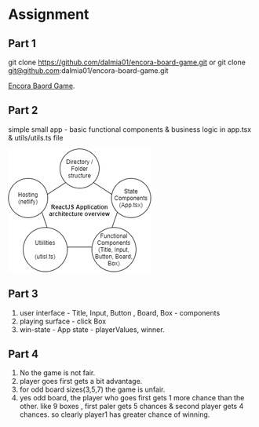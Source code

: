 # Assignment

## Part 1

git clone https://github.com/dalmia01/encora-board-game.git
or
git clone git@github.com:dalmia01/encora-board-game.git

[Encora Baord Game](https://encora-board-game.netlify.app/).

## Part 2

simple small app - basic functional components & business logic in app.tsx & utils/utils.ts file

![Board Game Architecture](src/images/encora-board-game-architecture.png)

## Part 3

1. user interface - Title, Input, Button , Board, Box - components
2. playing surface - click Box
3. win-state - App state - playerValues, winner.

## Part 4

1. No the game is not fair.
2. player goes first gets a bit advantage.
3. for odd board sizes(3,5,7) the game is unfair.
4. yes odd board, the player who goes first gets 1 more chance than the other. like 9 boxes , first paler gets 5 chances & second player gets 4 chances. so clearly player1 has greater chance of winning.
